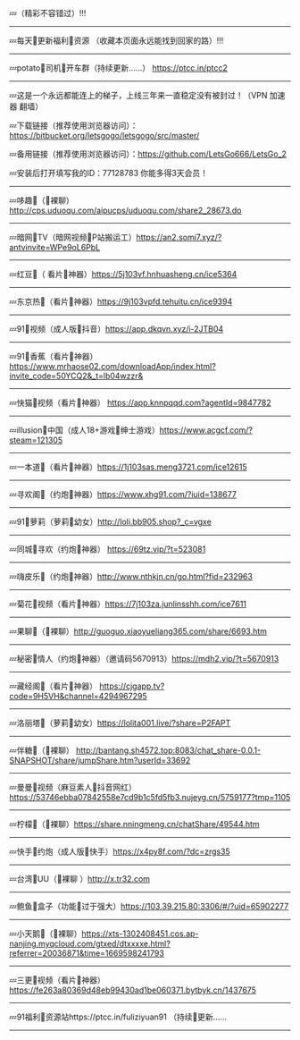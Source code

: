 💤（精彩不容错过）!!!

______________________________________________________________________________________
💤每天👙更新福利🔞资源 （收藏本页面永远能找到回家的路）!!!

______________________________________________________________________________________
💤potato👙司机🔞开车群（持续更新......）
https://ptcc.in/ptcc2
______________________________________________________________________________________
💤这是一个永远都能连上的梯子，上线三年来一直稳定没有被封过！（VPN 加速器 翻墙） 
 
💤下载链接（推荐使用浏览器访问）：https://bitbucket.org/letsgogo/letsgogo/src/master/ 
 
💤备用链接（推荐使用浏览器访问）：https://github.com/LetsGo666/LetsGo_2 
 
💤安装后打开填写我的ID：77128783 你能多得3天会员！
______________________________________________________________________________________
💤哆趣👙（🔞裸聊）http://cps.uduoqu.com/aipucps/uduoqu.com/share2_28673.do

______________________________________________________________________________________
💤暗网👙TV（暗网视频🔞P站搬运工）https://an2.somi7.xyz/?antvinvite=WPe9oL6PbL

______________________________________________________________________________________
💤红豆👙（ 看片🔞神器）https://5j103vf.hnhuasheng.cn/ice5364

______________________________________________________________________________________
💤东京热👙（看片🔞神器）https://9j103vpfd.tehuitu.cn/ice9394

______________________________________________________________________________________
💤91👙视频（成人版🔞抖音）https://app.dkqvn.xyz/i-2JTB04

 ______________________________________________________________________________________
💤91👙香蕉（看片🔞神器）https://www.mrhaose02.com/downloadApp/index.html?invite_code=50YCQ2&_t=lb04wzzr&

 ______________________________________________________________________________________
💤快猫👙视频（看片🔞神器）
https://app.knnpqqd.com?agentId=9847782

______________________________________________________________________________________
💤illusion👙中国（成人18+游戏🔞绅士游戏）https://www.acgcf.com/?steam=121305

______________________________________________________________________________________
💤一本道👙（看片🔞神器）https://1j103sas.meng3721.com/ice12615

______________________________________________________________________________________
💤寻欢阁👙（约炮🔞神器）https://www.xhg91.com/?iuid=138677

______________________________________________________________________________________
💤91👙萝莉（萝莉🔞幼女）http://loli.bb905.shop?_c=vgxe

______________________________________________________________________________________
💤同城👙寻欢（约炮🔞神器）
https://69tz.vip/?t=523081
 ______________________________________________________________________________________
💤嗨皮乐👙（约炮🔞神器）http://www.nthkjn.cn/go.html?fid=232963

______________________________________________________________________________________
💤菊花👙视频（看片🔞神器）https://7j103za.junlinsshh.com/ice7611

______________________________________________________________________________________
💤果聊👙（🔞裸聊）http://guoguo.xiaoyueliang365.com/share/6693.htm

______________________________________________________________________________________
💤秘密👙情人（约炮🔞神器）（邀请码5670913）https://mdh2.vip/?t=5670913

______________________________________________________________________________________
💤藏经阁👙（看片🔞神器） https://cjgapp.tv?code=9H5VH&channel=4294967295

______________________________________________________________________________________
💤洛丽塔👙（萝莉🔞幼女）https://lolita001.live/?share=P2FAPT

______________________________________________________________________________________
💤伴糖👙（🔞裸聊） http://bantang.sh4572.top:8083/chat_share-0.0.1-SNAPSHOT/share/jumpShare.htm?userId=33692

______________________________________________________________________________________
💤曼曼👙视频（麻豆素人🔞抖音网红）https://53746ebba07842558e7cd9b1c5fd5fb3.nujeyg.cn/5759177?tmp=1105

______________________________________________________________________________________
💤柠檬👙（🔞裸聊）https://share.nningmeng.cn/chatShare/49544.htm

______________________________________________________________________________________
💤快手👙约炮（成人版🔞快手）https://x4py8f.com/?dc=zrgs35

______________________________________________________________________________________
 💤台湾👙UU（🔞裸聊 ）http://x.tr32.com
 
______________________________________________________________________________________
💤鲍鱼👙盒子（功能🔞过于强大）https://103.39.215.80:3306/#/?uid=65902277

______________________________________________________________________________________
💤小天鹅👙（🔞裸聊）https://xts-1302408451.cos.ap-nanjing.myqcloud.com/gtxed/dtxxxxe.html?referrer=20036871&time=1669598241793

______________________________________________________________________________________
💤三更👙视频（看片🔞神器）https://fe263a80369d48eb99430ad1be060371.bytbyk.cn/1437675

______________________________________________________________________________________
💤91福利👙资源站https://ptcc.in/fuliziyuan91
（持续🔞更新......
___________________________________________________________________

